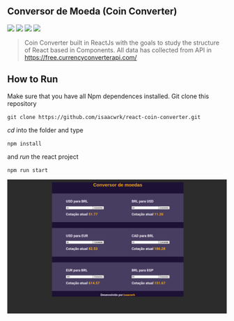 ## Conversor de Moeda (Coin Converter)
![](https://img.shields.io/badge/React-20232A?style=for-the-badge&logo=react&logoColor=61DAFB) ![](https://img.shields.io/badge/CSS3-1572B6?style=for-the-badge&logo=css3&logoColor=white) ![](https://img.shields.io/badge/HTML5-E34F26?style=for-the-badge&logo=html5&logoColor=white) ![](https://img.shields.io/badge/JavaScript-F7DF1E?style=for-the-badge&logo=javascript&logoColor=black)

> Coin Converter built in  ReactJs  with the goals to study the structure of React based in Components. All data has collected from API in https://free.currencyconverterapi.com/

## How to Run

Make sure that you have all Npm dependences installed.
Git clone this repository

    git clone https://github.com/isaacwrk/react-coin-converter.git

*cd* into the folder and type

    npm install

and *run* the react project

    npm run start
    
![](https://github.com/isaacwrk/js-exercises/blob/master/ex/coin.png)